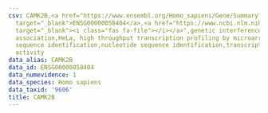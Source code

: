```yaml
---
csv: CAMK2B,<a href="https://www.ensembl.org/Homo_sapiens/Gene/Summary?db=core;g=ENSG00000058404"
  target="_blank">ENSG00000058404</a>,<a href="https://www.ncbi.nlm.nih.gov/pubmed/17216044"
  target="_blank"><i class="fas fa-file"></i></a>",genetic interference,functional
  association,HeLa, high throughput transcription profiling by microarray,nucleotide
  sequence identification,nucleotide sequence identification,transcriptional regulation,up-regulates
  activity
data_alias: CAMK2B
data_id: ENSG00000058404
data_numevidence: 1
data_species: Homo sapiens
data_taxid: '9606'
title: CAMK2B
---
```

